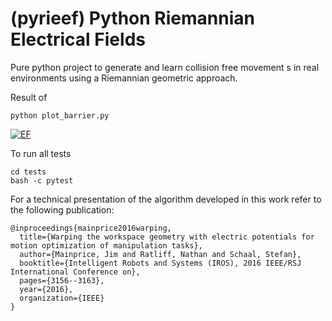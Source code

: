 (pyrieef) Python Riemannian Electrical Fields
=============

Pure python project to generate and learn collision free movement s
in real environments using a Riemannian geometric approach.

Result of 

    python plot_barrier.py

[![EF](https://s22.postimg.cc/bqln6ds2p/image.png)](https://postimg.cc/image/62fcfhnq5/)


To run all tests

    cd tests
    bash -c pytest

For a technical presentation of the algorithm developed in this work
refer to the following publication:

    @inproceedings{mainprice2016warping,
      title={Warping the workspace geometry with electric potentials for motion optimization of manipulation tasks},
      author={Mainprice, Jim and Ratliff, Nathan and Schaal, Stefan},
      booktitle={Intelligent Robots and Systems (IROS), 2016 IEEE/RSJ International Conference on},
      pages={3156--3163},
      year={2016},
      organization={IEEE}
    }